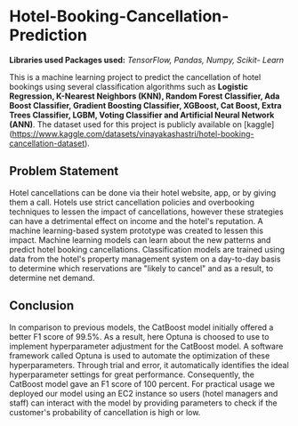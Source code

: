# Hotel-Booking-Cancellation-Prediction
**Libraries used Packages used:** *TensorFlow, Pandas, Numpy, Scikit- Learn*

This is a machine learning project to predict the cancellation of hotel bookings using several classification algorithms such as **Logistic Regression, K-Nearest Neighbors (KNN), Random Forest Classifier, Ada Boost Classifier, Gradient Boosting Classifier, XGBoost, Cat Boost, Extra Trees Classifier, LGBM, Voting Classifier and Artificial Neural Network (ANN)**. The dataset used for this project is publicly available on [kaggle] (https://www.kaggle.com/datasets/vinayakashastri/hotel-booking-cancellation-dataset).

## Problem Statement
Hotel cancellations can be done via their hotel website, app, or by giving them a call. Hotels use strict cancellation policies and overbooking techniques to 
lessen the impact of cancellations, however these strategies can have a detrimental effect on income and the hotel's reputation. A machine learning-based system prototype was created to lessen this impact. Machine learning models can learn about the new patterns and predict hotel booking cancellations. Classification models are trained using data from the hotel's property management system on a day-to-day basis to determine which reservations are "likely to cancel" 
and as a result, to determine net demand.



## Conclusion
 In comparison to previous models, the CatBoost model initially offered a better F1 score of 99.5%. As a result, here Optuna is choosed to use to implement hyperparameter adjustment for the CatBoost model. A software framework called Optuna is used to automate the optimization of these hyperparameters. Through trial and error, it automatically identifies the ideal hyperparameter settings for great performance. Consequently, the CatBoost model gave an F1 score of 100 percent. For practical usage we deployed our model using an EC2 instance  so users (hotel managers and staff) can interact with the model by providing parameters to check if the customer's probability of cancellation is high or low. 

